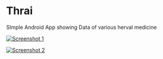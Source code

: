 # Thrai
SImple Android App showing Data of various herval medicine

[![Screenshot 1](https://i.postimg.cc/63SgQDCn/Screenshot-2019-10-24-12-55-12-318-com-thrai-thrai.png)](https://postimg.cc/WFGXWYW1)

[![Screenshot 2](https://i.postimg.cc/449F52z2/Screenshot-2019-10-24-12-55-17-834-com-thrai-thrai.png)](https://postimg.cc/dDJBQBNG)
